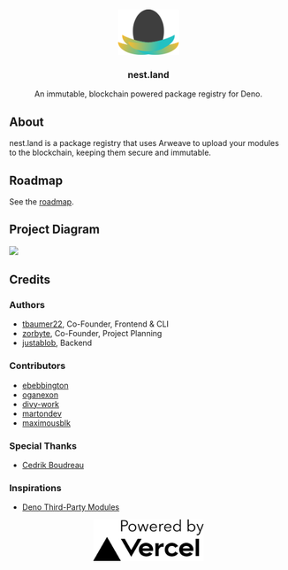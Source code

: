 <br />
<p align="center">
  <a href="https://github.com/nestlandofficial/nest.land">
    <img src="./web/src/assets/nest_light.png" alt="logo" width="110">
  </a>

  <h3 align="center">nest.land</h3>

  <p align="center">
    An immutable, blockchain powered package registry for Deno.
 </p>
</p>

## About

nest.land is a package registry that uses Arweave to upload your modules to the blockchain, keeping them secure and immutable.


## Roadmap

See the [roadmap](/ROADMAP.md).


## Project Diagram

<img src="https://nest.land/nest-diagram.svg">


## Credits

### Authors

 - [tbaumer22](https://github.com/tbaumer22), Co-Founder, Frontend & CLI
 - [zorbyte](https://github.com/zorbyte), Co-Founder, Project Planning
 - [justablob](https://github.com/justablob), Backend

### Contributors

 - [ebebbington](https://github.com/ebebbington)
 - [oganexon](https://github.com/oganexon)
 - [divy-work](https://github.com/divy-work)
 - [martondev](https://github.com/MartonDev)
 - [maximousblk](https://github.com/maximousblk)

### Special Thanks

 - [Cedrik Boudreau](https://github.com/cedriking)

### Inspirations

 - [Deno Third-Party Modules](https://deno.land/x)


 <p align="center">
  <a href="https://vercel.com?utm_source=nest-land">
    <img src="./web/src/assets/powered_by_vercel.jpg" alt="vercel" width="200">
  </a>
</p>
